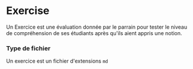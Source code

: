 #  Exercise
Un Exercice est une évaluation donnée par le parrain pour tester le  niveau de compréhension de ses étudiants après qu'ils aient appris une notion.


### Type de fichier
Un exercice est un fichier d'extensions ``md``


